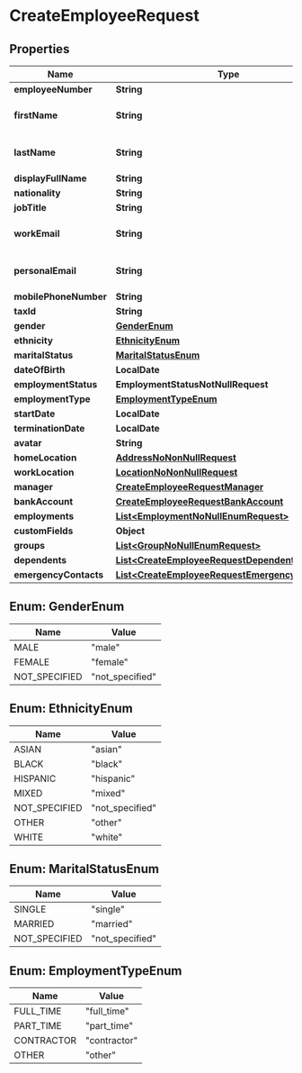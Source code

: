 

# CreateEmployeeRequest


## Properties

Name | Type | Description | Notes
------------ | ------------- | ------------- | -------------
**employeeNumber** | **String** |  |  [optional]
**firstName** | **String** | the first name of the individual | 
**lastName** | **String** | the last name of the individual | 
**displayFullName** | **String** |  |  [optional]
**nationality** | **String** |  |  [optional]
**jobTitle** | **String** |  |  [optional]
**workEmail** | **String** | the work email of the individual |  [optional]
**personalEmail** | **String** | the personal email of the individual |  [optional]
**mobilePhoneNumber** | **String** | +1234567890 |  [optional]
**taxId** | **String** |  |  [optional]
**gender** | [**GenderEnum**](#GenderEnum) |  |  [optional]
**ethnicity** | [**EthnicityEnum**](#EthnicityEnum) |  |  [optional]
**maritalStatus** | [**MaritalStatusEnum**](#MaritalStatusEnum) |  |  [optional]
**dateOfBirth** | **LocalDate** |  |  [optional]
**employmentStatus** | **EmploymentStatusNotNullRequest** |  |  [optional]
**employmentType** | [**EmploymentTypeEnum**](#EmploymentTypeEnum) |  |  [optional]
**startDate** | **LocalDate** |  |  [optional]
**terminationDate** | **LocalDate** |  |  [optional]
**avatar** | **String** |  |  [optional]
**homeLocation** | [**AddressNoNonNullRequest**](AddressNoNonNullRequest.md) |  |  [optional]
**workLocation** | [**LocationNoNonNullRequest**](LocationNoNonNullRequest.md) |  |  [optional]
**manager** | [**CreateEmployeeRequestManager**](CreateEmployeeRequestManager.md) |  |  [optional]
**bankAccount** | [**CreateEmployeeRequestBankAccount**](CreateEmployeeRequestBankAccount.md) |  |  [optional]
**employments** | [**List&lt;EmploymentNoNullEnumRequest&gt;**](EmploymentNoNullEnumRequest.md) |  |  [optional]
**customFields** | **Object** |  |  [optional]
**groups** | [**List&lt;GroupNoNullEnumRequest&gt;**](GroupNoNullEnumRequest.md) |  |  [optional]
**dependents** | [**List&lt;CreateEmployeeRequestDependents&gt;**](CreateEmployeeRequestDependents.md) |  |  [optional]
**emergencyContacts** | [**List&lt;CreateEmployeeRequestEmergencyContacts&gt;**](CreateEmployeeRequestEmergencyContacts.md) |  |  [optional]



## Enum: GenderEnum

Name | Value
---- | -----
MALE | &quot;male&quot;
FEMALE | &quot;female&quot;
NOT_SPECIFIED | &quot;not_specified&quot;



## Enum: EthnicityEnum

Name | Value
---- | -----
ASIAN | &quot;asian&quot;
BLACK | &quot;black&quot;
HISPANIC | &quot;hispanic&quot;
MIXED | &quot;mixed&quot;
NOT_SPECIFIED | &quot;not_specified&quot;
OTHER | &quot;other&quot;
WHITE | &quot;white&quot;



## Enum: MaritalStatusEnum

Name | Value
---- | -----
SINGLE | &quot;single&quot;
MARRIED | &quot;married&quot;
NOT_SPECIFIED | &quot;not_specified&quot;



## Enum: EmploymentTypeEnum

Name | Value
---- | -----
FULL_TIME | &quot;full_time&quot;
PART_TIME | &quot;part_time&quot;
CONTRACTOR | &quot;contractor&quot;
OTHER | &quot;other&quot;



